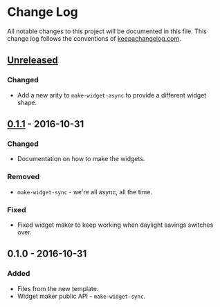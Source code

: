 # Change Log
All notable changes to this project will be documented in this file. This change log follows the conventions of [keepachangelog.com](http://keepachangelog.com/).

## [Unreleased][unreleased]
### Changed
- Add a new arity to `make-widget-async` to provide a different widget shape.

## [0.1.1] - 2016-10-31
### Changed
- Documentation on how to make the widgets.

### Removed
- `make-widget-sync` - we're all async, all the time.

### Fixed
- Fixed widget maker to keep working when daylight savings switches over.

## 0.1.0 - 2016-10-31
### Added
- Files from the new template.
- Widget maker public API - `make-widget-sync`.

[unreleased]: https://github.com/your-name/sveden/compare/0.1.1...HEAD
[0.1.1]: https://github.com/your-name/sveden/compare/0.1.0...0.1.1
